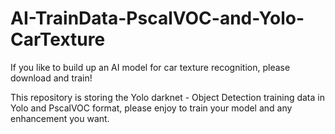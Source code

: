 # AI-TrainData-PscalVOC-and-Yolo-CarTexture

If you like to build up an AI model for car texture recognition, please download and train! 

This repository is storing the Yolo darknet - Object Detection training data in Yolo and PscalVOC format, please enjoy to train your model and any enhancement you want.
